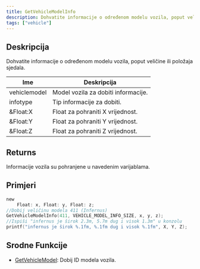 ```yaml
---
title: GetVehicleModelInfo
description: Dohvatite informacije o određenom modelu vozila, poput veličine ili položaja sjedala.
tags: ["vehicle"]
---
```


## Deskripcija

Dohvatite informacije o određenom modelu vozila, poput veličine ili položaja sjedala.

| Ime          | Deskripcija                         |
| ------------ | ----------------------------------- |
| vehiclemodel | Model vozila za dobiti informacije. |
| infotype     | Tip informacije za dobiti.          |
| &Float:X     | Float za pohraniti X vrijednost.    |
| &Float:Y     | Float za pohraniti Y vrijednost.    |
| &Float:Z     | Float za pohraniti Z vrijednost.    |

## Returns

Informacije vozila su pohranjene u navedenim varijablama.

## Primjeri

```c
new
    Float: x, Float: y, Float: z;
//Dobij veličinu modela 411 (Infernus)
GetVehicleModelInfo(411, VEHICLE_MODEL_INFO_SIZE, x, y, z);
//Ispiši "infernus je širok 2.3m, 5.7m dug i visok 1.3m" u konzolu
printf("infernus je širok %.1fm, %.1fm dug i visok %.1fm", X, Y, Z);
```

## Srodne Funkcije

- [GetVehicleModel](GetVehicleModel): Dobij ID modela vozila.
